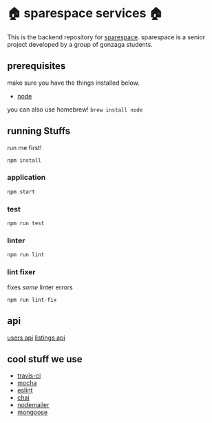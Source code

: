 # :house: sparespace services :house:

This is the backend repository for [sparespace](https://github.com/devinroche/sparespace). sparespace is a senior project developed by a group of gonzaga students.  

## prerequisites
make sure you have the things installed below.

- [node](https://nodejs.org/en/)

you can also use homebrew!
```brew install node```

## running Stuffs

run me first!
```
npm install
```

### application
```
npm start
```

### test
```
npm run test
```

### linter
```
npm run lint
```

### lint fixer 
fixes *some* linter errors
```
npm run lint-fix
```

## api
[users api](/routes/userdocs.md)
[listings api](/routes/listingdocs.md)

## cool stuff we use
- [travis-ci](https://travis-ci.org/)
- [mocha](https://mochajs.org/)
- [eslint](https://eslint.org/)
- [chai](http://chaijs.com/)
- [nodemailer](https://nodemailer.com/about/)
- [mongoose](http://mongoosejs.com/)